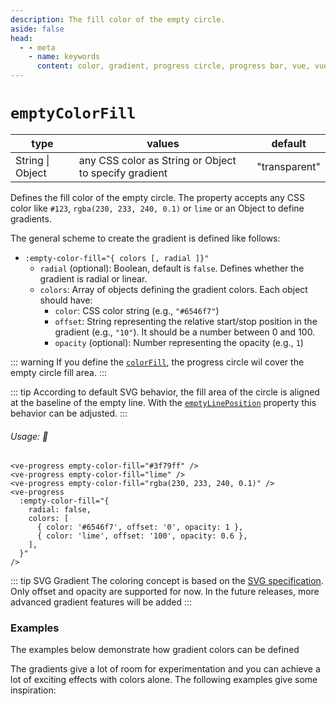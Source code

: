 ```yaml
---
description: The fill color of the empty circle.
aside: false
head:
  - - meta
    - name: keywords
      content: color, gradient, progress circle, progress bar, vue, vue3, vuejs, vue.js, conic gradient circle
---
```


# `emptyColorFill`

<Badge class="mt-2" type="success" text="Animated" />

| type             | values                                                | default       |
|------------------|-------------------------------------------------------|---------------|
| String \| Object | any CSS color as String or Object to specify gradient | "transparent" |

Defines the fill color of the empty circle. The property accepts any CSS color like `#123`, `rgba(230, 233, 240, 0.1)`
or `lime` or an Object to define gradients.

The general scheme to create the gradient is defined like follows:

- `:empty-color-fill="{ colors [, radial ]}"`
  - `radial` (optional): Boolean, default is `false`. Defines whether the gradient is radial or linear.
  - `colors`: Array of objects defining the gradient colors. Each object should have:
    - `color`: CSS color string (e.g., `"#6546f7"`)
    - `offset`: String representing the relative start/stop position in the gradient (e.g., `"10"`). It should be a number between 0 and 100.
    - `opacity` (optional): Number representing the opacity (e.g., `1`)

::: warning
If you define the [`colorFill`](colorFill.md), the progress circle wil cover the empty circle fill area.
:::

::: tip
According to default SVG behavior, the fill area of the circle is aligned at the baseline of the empty line. 
With the [`emptyLinePosition`](emptyLinePosition.md) property this behavior can be adjusted.
:::

###### Usage: 📜

```vue
<ve-progress empty-color-fill="#3f79ff" />
<ve-progress empty-color-fill="lime" />
<ve-progress empty-color-fill="rgba(230, 233, 240, 0.1)" />
<ve-progress
  :empty-color-fill="{
    radial: false,
    colors: [
      { color: '#6546f7', offset: '0', opacity: 1 },
      { color: 'lime', offset: '100', opacity: 0.6 },
    ],
  }"
/>
```

::: tip SVG Gradient
The coloring concept is based on the [SVG specification](https://developer.mozilla.org/en-US/docs/Web/SVG/Tutorial/Gradients).
Only offset and opacity are supported for now.
In the future releases, more advanced gradient features will be added
:::

### Examples

<script setup>
  import ColorFillBasic from "../../.vitepress/theme/Guide/EmptyColorFill/ColorFillBasic.vue";
  import ColorFillGradient from "../../.vitepress/theme/Guide/EmptyColorFill/ColorFillGradient.vue";
  import ColorGradientAdvanced from "../../.vitepress/theme/Guide/EmptyColorFill/ColorGradientAdvanced.vue";
</script>

<p>

<ColorFillBasic>
<template #code>

<<< @/.vitepress/theme/Guide/EmptyColorFill/Snippet1.vue{vue}

</template>
</ColorFillBasic>

</p>

The examples below demonstrate how gradient colors can be defined

<empty-color-fill-gradient class="mb-16">
<template #code="{ progress }">
<CodeGroup>
<CodeGroupItem >

```vue:no-v-pre
<template>
  <ve-progress :progress="{{ progress }}" :empty-color-fill="gradient1"/>
  <ve-progress :progress="{{ progress }}" :empty-color-fill="gradient2"/>
  <ve-progress :progress="{{ progress }}" :empty-color-fill="gradient3"/>
</template>
<script>
  export default {
    data: () => ({
      gradient1: {
        colors: [
          {
            color: "#3498DB",
            offset: "0",
            opacity: 0.5
          },
          {
            color: "rgb(72, 201, 176)",
            offset: "25"
          },
          {
            color: "hsl(48, 89%, 60%, 0.2)",
            offset: "50"
          },
          {
            color: "Crimson",
            offset: "75"
          },
          {
            color: "#8A2BE2\t",
            offset: "100"
          }
        ]
      },
      gradient2: {
        radial: true,
        colors: [
          {
            color: "#3498DB",
            offset: "0",
            opacity: 0.5
          },
          {
            color: "rgb(72, 201, 176)",
            offset: "25"
          },
          {
            color: "hsl(48, 89%, 60%, 0.2)",
            offset: "50"
          },
          {
            color: "Crimson",
            offset: "75"
          },
          {
            color: "#8A2BE2",
            offset: "100"
          }
        ]
      },
    }),
}
</script>
```

</CodeGroupItem>
</CodeGroup>
</template>
</empty-color-fill-gradient>

The gradients give a lot of room for experimentation and you can achieve a lot of exciting effects with colors alone.
The following examples give some inspiration:

<empty-color-fill-gradient-crazy>
<template #code="{ progress }">
<CodeGroup>
<CodeGroupItem >

```vue:no-v-pre
<template>
  <ve-progress :progress="{{ progress }}" :empty-color-fill="gradient1"/>
  <ve-progress 
    :progress="{{ progress }}" 
    :empty-color-fill="gradient2" 
    color="#7579ff"
    empty-color="transparent"
    :thickness="5"
    :empty-thickness="3"
    lineMode="out 5"/>
  <ve-progress 
    :progress="{{ progress }}" 
    :empty-color-fill="gradient3" 
    thickness="2"
    empty-color="transparent"/>
  <ve-progress 
    :progress="{{ progress }}" 
    :empty-color-fill="gradient4" 
    line="butt"
    empty-color="#324c7e"
    :thickness="46"
    :emptyThickness="8"
    :size="180"
    dash="strict 60 0.8"
    lineMode="in"/>
  <ve-progress :progress="{{ progress }}" :empty-color-fill="gradient5" :empty-thickness="2"/>
  <ve-progress 
    :progress="{{ progress }}" 
    :empty-color-fill="gradient4" 
    :thickness="2"
    :empty-thickness="1"
    color="#7579ff"
    empty-color="#324c7e"
    dash="strict 60 0.8"
    lineMode="in-over"/>
</template>
<script>
  export default {
    data: () => ({
      gradient1: {
        radial: true,
        colors: [
          {
            color: "#3260FC",
            offset: "50",
            opacity: "0.15",
          },
          {
            color: "#3260FC",
            offset: "70",
            opacity: "0.15",
          },
          {
            color: "#3260FC",
            offset: "70",
            opacity: "0.1",
          },
          {
            color: "#3260FC",
            offset: "90",
            opacity: "1",
          },
          {
            color: "#3260FC",
            offset: "60",
            opacity: "1",
          },
          {
            color: "#3260FC",
            offset: "0",
            opacity: "0",
          },
        ],
      },
      gradient2: {
        radial: true,
        colors: [
          {
            color: "#754fc1",
            offset: "0",
            opacity: "0.3",
          },
          {
            color: "#366bfc",
            offset: "100",
            opacity: "0.3",
          },
        ],
      },
      gradient3: {
        radial: true,
        colors: [
          {
            color: "#3260FC",
            offset: "49",
            opacity: 1,
          },
          {
            color: "black",
            offset: "50",
            opacity: 0,
          },
          {
            color: "black",
            offset: "90",
            opacity: 0,
          },
          {
            color: "#3260FC",
            offset: "95",
            opacity: 1,
          },
          {
            color: "#3260FC",
            offset: "100",
            opacity: 0.2,
          },
        ],
      },
      gradient5: {
        radial: true,
        colors: [
          {
            color: "#3260FC",
            offset: "89",
            opacity: 0,
          },
          {
            color: "#3260FC",
            offset: "91",
            opacity: 1,
          },
          {
            color: "#3260FC",
            offset: "93",
            opacity: 0,
          },
          {
            color: "#3260FC",
            offset: "95",
            opacity: 1,
          },
          {
            color: "#3260FC",
            offset: "97",
            opacity: 0,
          },
          {
            color: "#3260FC",
            offset: "99",
            opacity: 1,
          },
          {
            color: "#3260FC",
            offset: "100",
            opacity: 0,
          },
        ],
      },
      gradient4: {
        radial: true,
        colors: [
          {
            color: "#3260FC",
            offset: "50",
            opacity: "0.2",
          },
          {
            color: "#3260FC",
            offset: "50",
            opacity: "0.15",
          },
          {
            color: "#3260FC",
            offset: "70",
            opacity: "0.15",
          },
          {
            color: "#3260FC",
            offset: "70",
            opacity: "0.1",
          },
          {
            color: "#3260FC",
            offset: "90",
            opacity: "0.1",
          },
          {
            color: "transparent",
            offset: "90",
            opacity: "0.1",
          },
          {
            color: "transparent",
            offset: "95",
            opacity: "0.1",
          },
          {
            color: "transparent",
            offset: "95",
            opacity: "0.1",
          },
        ],
      },
      colorGradient:  {
        radial: true,
        colors: [
          {
            color: "#3260FC",
            offset: "50",
            opacity: "0.0",
          },
          {
            color: "#3260FC",
            offset: "70",
            opacity: "0.0",
          },
          {
            color: "#3260FC",
            offset: "70",
            opacity: "0.1",
          },
          {
            color: "#3260FC",
            offset: "90",
            opacity: "1",
          },
          {
            color: "#3260FC",
            offset: "60",
            opacity: "1",
          },
          {
            color: "#3260FC",
            offset: "0",
            opacity: "0",
          },
        ],
      },  
    }),
}
</script>
```

</CodeGroupItem>
</CodeGroup>
</template>
</empty-color-fill-gradient-crazy>
